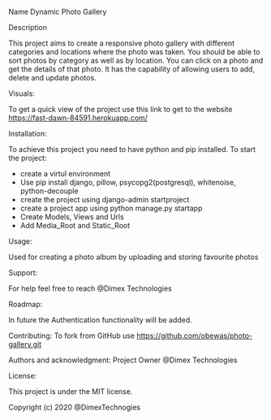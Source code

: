 Name
Dynamic Photo Gallery

Description

This project aims to create a responsive photo gallery with different categories and locations where the photo was taken. You should be able to sort photos by category as well as by location. You can click on a photo and get the details of that photo. It has the capability of allowing users to add, delete and update photos. 

Visuals:

To get a quick view of the project use this link to get to the website 
https://fast-dawn-84591.herokuapp.com/

Installation:

To achieve this project you need to have python and pip installed.
To start the project:
- create a virtul environment 
- Use pip install django, pillow, psycopg2(postgresql), whitenoise, python-decouple
- create the project using django-admin startproject <your-project-name>
- create a project app using python manage.py startapp <your-app-name>
- Create Models, Views and Urls
- Add Media_Root and Static_Root

Usage:

Used for creating a photo album  by uploading and storing favourite photos

Support:

For help feel free to reach @Dimex Technologies

Roadmap:

In future the Authentication functionality will be added. 

Contributing:
To fork from GitHub use https://github.com/obewas/photo-gallery.git

Authors and acknowledgment:
Project Owner @Dimex Technologies

License:

This project is under the MIT license.

Copyright (c) 2020 @DimexTechnogies
